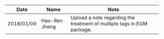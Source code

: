 | Date | Name | Note |
| ---- | ---- | ---- |
| 2018/01/09 | Hao-Ren Jheng | Upload a note regarding the treatment of multiple tags in EGM package. |
